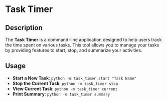 # Task Timer
## Description
The **Task Timer** is a command-line application designed to help users track the time spent on various tasks. This tool allows you to manage your tasks by providing features to start, stop, and summarize your activities.

## Usage
- **Start a New Task**: `python -m task_timer start "Task Name"`
- **Stop the Current Task**: `python -m task_timer stop`
- **View Current Task**: `python -m task_timer current`
- **Print Summary**: `python -m task_timer summary`

